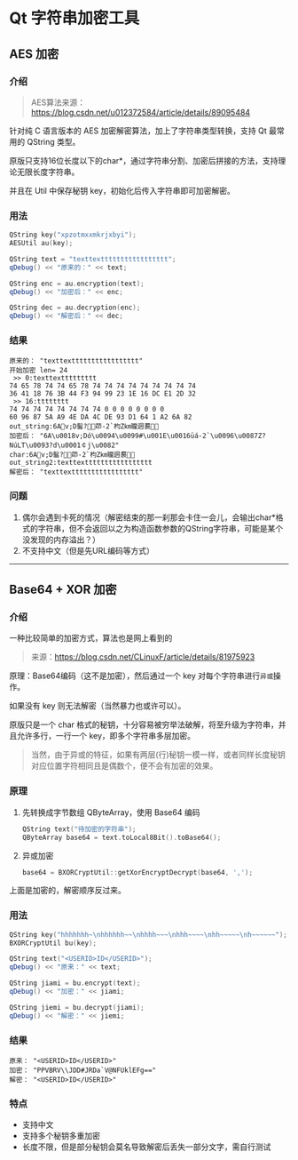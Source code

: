 Qt 字符串加密工具
===

## AES 加密

### 介绍

> AES算法来源：<https://blog.csdn.net/u012372584/article/details/89095484>

针对纯 C 语言版本的 AES 加密解密算法，加上了字符串类型转换，支持 Qt 最常用的 QString 类型。

原版只支持16位长度以下的char*，通过字符串分割、加密后拼接的方法，支持理论无限长度字符串。

并且在 Util 中保存秘钥 key，初始化后传入字符串即可加密解密。

### 用法

```C++
QString key("xpzotmxxmkrjxbyi");
AESUtil au(key);

QString text = "texttexttttttttttttttttt";
qDebug() << "原来的：" << text;

QString enc = au.encryption(text);
qDebug() << "加密后：" << enc;

QString dec = au.decryption(enc);
qDebug() << "解密后：" << dec;
```

### 结果

```
原来的： "texttexttttttttttttttttt"
开始加密 len= 24
 >> 0:texttexttttttttt
74 65 78 74 74 65 78 74 74 74 74 74 74 74 74 74
36 41 18 76 3B 44 F3 94 99 23 1E 16 DC E1 2D 32
 >> 16:tttttttt
74 74 74 74 74 74 74 74 0 0 0 0 0 0 0 0
60 96 87 5A A9 4E DA 4C DE 93 D1 64 1 A2 6A 82
out_string:6Av;D髷?茚-2`枃Z㎞贚迵裠
加密后： "6A\u0018v;Dó\u0094\u0099#\u001E\u0016üá-2`\u0096\u0087Z?NúLT\u0093?d\u0001￠j\u0082"
char:6Av;D髷?茚-2`枃Z㎞贚迵裠
out_string2:texttexttttttttttttttttt
解密后： "texttexttttttttttttttttt"
```

### 问题

1. 偶尔会遇到卡死的情况（解密结束的那一刹那会卡住一会儿，会输出char*格式的字符串，但不会返回以之为构造函数参数的QString字符串，可能是某个没发现的内存溢出？）
2. 不支持中文（但是先URL编码等方式）



---



## Base64 + XOR 加密

### 介绍

一种比较简单的加密方式，算法也是网上看到的

> 来源：https://blog.csdn.net/CLinuxF/article/details/81975923

原理：Base64编码（这不是加密），然后通过一个 key 对每个字符串进行`异或`操作。

如果没有 key 则无法解密（当然暴力也或许可以）。

原版只是一个 char 格式的秘钥，十分容易被穷举法破解，将至升级为字符串，并且允许多行，一行一个 key，即多个字符串多层加密。

> 当然，由于异或的特征，如果有两层(行)秘钥一模一样，或者同样长度秘钥对应位置字符相同且是偶数个，便不会有加密的效果。

### 原理

1. 先转换成字节数组 QByteArray，使用 Base64 编码

   ```C++
   QString text("待加密的字符串");
   QByteArray base64 = text.toLocal8Bit().toBase64();
   ```

2. 异或加密

   ```C++
   base64 = BXORCryptUtil::getXorEncryptDecrypt(base64, ',');
   ```

上面是加密的，解密顺序反过来。

### 用法

```C++
QString key("hhhhhhh~\nhhhhhh~~\nhhhh~~~\nhhh~~~~\nhh~~~~~\nh~~~~~~"); // 6个秘钥
BXORCryptUtil bu(key);

QString text("<USERID>ID</USERID>");
qDebug() << "原来：" << text;

QString jiami = bu.encrypt(text);
qDebug() << "加密：" << jiami;

QString jiemi = bu.decrypt(jiami);
qDebug() << "解密：" << jiemi;
```

### 结果

```
原来： "<USERID>ID</USERID>"
加密： "PPVBRV\\JDD#JRDa`V@NFUklEFg=="
解密： "<USERID>ID</USERID>"
```

### 特点

- 支持中文
- 支持多个秘钥多重加密
- 长度不限，但是部分秘钥会莫名导致解密后丢失一部分文字，需自行测试

